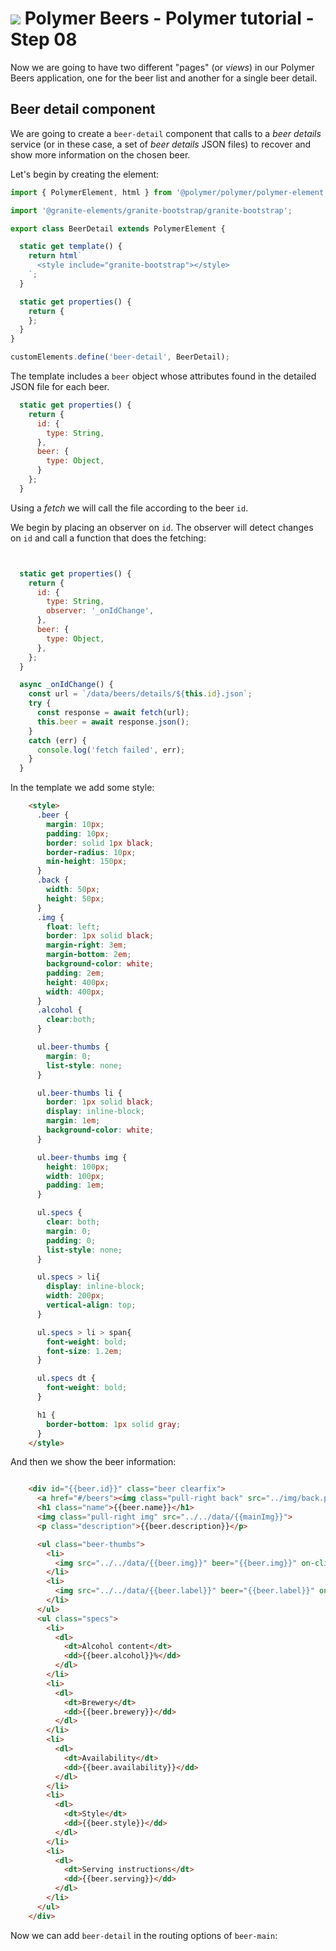 # ![](/img/logo-25px.png) Polymer Beers - Polymer tutorial - Step 08

Now we are going to have two different "pages" (or *views*) in our Polymer Beers application, one for the beer list and another for a single beer detail.

## Beer detail component

We are going to create a `beer-detail` component that calls to a *beer details* service (or in these case, a set of *beer details* JSON files) to recover and show more information on the chosen beer.


Let's  begin by creating the element:

```js
import { PolymerElement, html } from '@polymer/polymer/polymer-element.js';

import '@granite-elements/granite-bootstrap/granite-bootstrap';

export class BeerDetail extends PolymerElement {

  static get template() {
    return html`
      <style include="granite-bootstrap"></style>
    `;
  }

  static get properties() {
    return {
    };
  }
}

customElements.define('beer-detail', BeerDetail);
```

The template includes a `beer` object whose attributes found in the detailed JSON file for each beer.

```js
  static get properties() {
    return {
      id: {
        type: String,
      },
      beer: {
        type: Object,
      }
    };
  }
```

Using a *fetch* we will call the file according to the beer `id`.


We begin by placing an observer on `id`. The observer will detect changes on `id` and call a function that does
the fetching:

```js


  static get properties() {
    return {
      id: {
        type: String,
        observer: '_onIdChange',
      },
      beer: {
        type: Object,
      },
    };
  }

  async _onIdChange() {
    const url = `/data/beers/details/${this.id}.json`;
    try {
      const response = await fetch(url);
      this.beer = await response.json();
    }
    catch (err) {
      console.log('fetch failed', err);
    }
  }
```

In the template we add some style:

```html
    <style>
      .beer {
        margin: 10px;
        padding: 10px;
        border: solid 1px black;
        border-radius: 10px;
        min-height: 150px;
      }
      .back {
        width: 50px;
        height: 50px;
      }
      .img {
        float: left;
        border: 1px solid black;
        margin-right: 3em;
        margin-bottom: 2em;
        background-color: white;
        padding: 2em;
        height: 400px;
        width: 400px;
      }
      .alcohol {
        clear:both;
      }

      ul.beer-thumbs {
        margin: 0;
        list-style: none;
      }

      ul.beer-thumbs li {
        border: 1px solid black;
        display: inline-block;
        margin: 1em;
        background-color: white;
      }

      ul.beer-thumbs img {
        height: 100px;
        width: 100px;
        padding: 1em;
      }

      ul.specs {
        clear: both;
        margin: 0;
        padding: 0;
        list-style: none;
      }

      ul.specs > li{
        display: inline-block;
        width: 200px;
        vertical-align: top;
      }

      ul.specs > li > span{
        font-weight: bold;
        font-size: 1.2em;
      }

      ul.specs dt {
        font-weight: bold;
      }

      h1 {
        border-bottom: 1px solid gray;
      }
    </style>
```

And then we show the beer information:

```html

    <div id="{{beer.id}}" class="beer clearfix">
      <a href="#/beers"><img class="pull-right back" src="../img/back.png"></a>
      <h1 class="name">{{beer.name}}</h1>
      <img class="pull-right img" src="../../data/{{mainImg}}">
      <p class="description">{{beer.description}}</p>

      <ul class="beer-thumbs">
        <li>
          <img src="../../data/{{beer.img}}" beer="{{beer.img}}" on-click="setImage">
        </li>
        <li>
          <img src="../../data/{{beer.label}}" beer="{{beer.label}}" on-click="setImage">
        </li>
      </ul>
      <ul class="specs">
        <li>
          <dl>
            <dt>Alcohol content</dt>
            <dd>{{beer.alcohol}}%</dd>
          </dl>
        </li>
        <li>
          <dl>
            <dt>Brewery</dt>
            <dd>{{beer.brewery}}</dd>
          </dl>
        </li>
        <li>
          <dl>
            <dt>Availability</dt>
            <dd>{{beer.availability}}</dd>
          </dl>
        </li>
        <li>
          <dl>
            <dt>Style</dt>
            <dd>{{beer.style}}</dd>
          </dl>
        </li>
        <li>
          <dl>
            <dt>Serving instructions</dt>
            <dd>{{beer.serving}}</dd>
          </dl>
        </li>
      </ul>
    </div>
```

Now we can add `beer-detail` in the routing options of `beer-main`:

```js

```